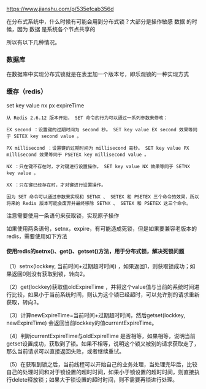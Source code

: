 https://www.jianshu.com/p/535efcab356d

在分布式系统中，什么时候有可能会用到分布式锁？大部分是操作敏感 数据 的时候，因为 数据 是系统各个节点共享的

所以有以下几种情况。

### 数据库

在数据库中实现分布式锁就是在表里加一个版本号，即乐观锁的一种实现方式

### 缓存（redis）

set key value nx px expireTime

```
从 Redis 2.6.12 版本开始， SET 命令的行为可以通过一系列参数来修改：

EX second ：设置键的过期时间为 second 秒。 SET key value EX second 效果等同于 SETEX key second value 。

PX millisecond ：设置键的过期时间为 millisecond 毫秒。 SET key value PX millisecond 效果等同于 PSETEX key millisecond value 。

NX ：只在键不存在时，才对键进行设置操作。 SET key value NX 效果等同于 SETNX key value 。

XX ：只在键已经存在时，才对键进行设置操作。

因为 SET 命令可以通过参数来实现和 SETNX 、 SETEX 和 PSETEX 三个命令的效果，所以将来的 Redis 版本可能会废弃并最终移除 SETNX 、 SETEX 和 PSETEX 这三个命令。
```

注意需要使用一条语句来获取锁，实现原子操作

如果使用两条语句，setnx，expire，有可能造成死锁，但是如果要兼容老版本的redis，需要使用如下方法

#### 使用redis的setnx()、get()、getset()方法，用于分布式锁，解决死锁问题

（1）setnx(lockkey, 当前时间+过期超时时间) ，如果返回1，则获取锁成功；如果返回0则没有获取到锁，转向2。

（2）get(lockkey)获取值oldExpireTime ，并将这个value值与当前的系统时间进行比较，如果小于当前系统时间，则认为这个锁已经超时，可以允许别的请求重新获取，转向3。

（3）计算newExpireTime=当前时间+过期超时时间，然后getset(lockkey, newExpireTime) 会返回当前lockkey的值currentExpireTime。

（4）判断currentExpireTime与oldExpireTime 是否相等，如果相等，说明当前getset设置成功，获取到了锁。如果不相等，说明这个锁又被别的请求获取走了，那么当前请求可以直接返回失败，或者继续重试。

（5）在获取到锁之后，当前线程可以开始自己的业务处理，当处理完毕后，比较自己的处理时间和对于锁设置的超时时间，如果小于锁设置的超时时间，则直接执行delete释放锁；如果大于锁设置的超时时间，则不需要再锁进行处理。

